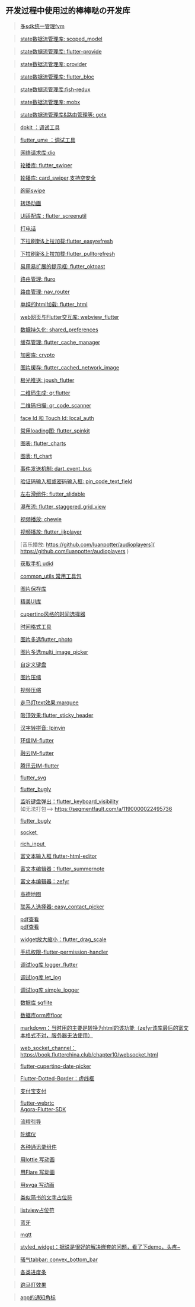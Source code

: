 ## 开发过程中使用过的棒棒哒の开发库

> [ 多sdk统一管理fvm ]( https://github.com/leoafarias/fvm ) <br/>

> [ state数据流管理库: scoped_model ]( https://github.com/brianegan/scoped_model ) <br/>

> [ state数据流管理库: flutter-provide ]( https://github.com/google/flutter-provide ) <br/>

> [ state数据流管理库: provider ]( https://github.com/rrousselGit/provider ) <br/>

> [ state数据流管理库: flutter_bloc ]( https://github.com/felangel/bloc/tree/master/packages/flutter_bloc ) <br/>

> [ state数据流管理库:fish-redux  ]( https://github.com/alibaba/fish-redux ) <br/>

> [ state数据流管理库: mobx ]( https://github.com/mobxjs/mobx.dart ) <br/>

> [ state数据流管理库&路由管理等: getx ]( https://github.com/jonataslaw/getx ) <br/>

> [ dokit ：调试工具 ](https://github.com/didi/DoraemonKit ) <br/>

> [ flutter_ume ：调试工具 ]( https://pub.flutter-io.cn/packages/flutter_ume ) <br/>

> [ 网络请求库:dio ]( https://github.com/flutterchina/dio ) <br/>

> [ 轮播库: flutter_swiper ]( https://github.com/best-flutter/flutter_swiper ) <br/>
                                                                                
> [ 轮播库: card_swiper,支持空安全 ](  https://pub.dev/packages/card_swiper ) <br/>

> [ 绚丽swipe ](  https://github.com/iamSahdeep/liquid_swipe_flutter ) <br/>

> [ 转场动画 ]( https://github.com/tiamo/flutter-concentric-transition ) <br/>

> [ UI适配库 : flutter_screenutil ]( https://github.com/OpenFlutter/flutter_screenutil ) <br/>

> [ 打电话 ]( https://github.com/flutter/plugins/tree/master/packages/url_launcher ) <br/>

> [ 下拉刷新&上拉加载:flutter_easyrefresh ]( https://github.com/xuelongqy/flutter_easyrefresh ) <br/>

> [ 下拉刷新&上拉加载:flutter_pulltorefresh ]( https://github.com/peng8350/flutter_pulltorefresh ) <br/>

> [ 易用易扩展的提示框: flutter_oktoast ]( https://github.com/OpenFlutter/flutter_oktoast ) <br/>

> [路由管理: fluro]( https://github.com/theyakka/fluro )  <br/>

> [路由管理: nav_router]( https://github.com/fluttercandies/nav_router)  <br/>

> [单纯的html加载: flutter_html]( https://github.com/Sub6Resources/flutter_html)  <br/>

> [web网页与Flutter交互库: webview_flutter](https://github.com/fluttercommunity/flutter_webview_plugin)  <br/>

> [数据持久化: shared_preferences]( https://github.com/flutter/plugins/tree/master/packages/shared_preferences)  <br/>

> [缓存管理: flutter_cache_manager]( https://github.com/renefloor/flutter_cache_manager )  <br/>

> [加密库: crypto]( https://pub.flutter-io.cn/packages/crypto )  <br/>

> [图片缓存: flutter_cached_network_image]( https://github.com/renefloor/flutter_cached_network_image )  <br/>

> [极光推送: jpush_flutter]( https://github.com/best-flutter/flutter_jpush )  <br/>
 
> [二维码生成: qr.flutter]( https://github.com/lukef/qr.flutter )  <br/>

> [二维码扫描: qr_code_scanner]( https://github.com/juliuscanute/qr_code_scanner )  <br/>

> [face Id 和 Touch Id: local_auth]( https://github.com/flutter/plugins/tree/master/packages/local_auth )  <br/>

> [常用loading图: flutter_spinkit]( https://github.com/jogboms/flutter_spinkit )  <br/>

> [图表: flutter_charts]( https://github.com/mzimmerm/flutter_charts )  <br/>

> [图表: fl_chart]( https://github.com/imaNNeoFighT/fl_chart )  <br/>

> [事件发送机制: dart_event_bus]( https://github.com/marcojakob/dart-event-bus )  <br/>

> [ 验证码输入框或密码输入框: pin_code_text_field]( https://github.com/LiewJunTung/pin_code_text_field )  <br/>

> [左右滑组件: flutter_slidable]( https://github.com/letsar/flutter_slidable )  <br/>

> [瀑布流: flutter_staggered_grid_view]( https://github.com/letsar/flutter_staggered_grid_view )  <br/>
 
> [视频播放: chewie]( https://github.com/brianegan/chewie )  <br/>

> [视频播放: flutter_ijkplayer]( https://github.com/CaiJingLong/flutter_ijkplayer )  <br/>
 
> [音乐播放: https://github.com/luanpotter/audioplayers]( https://github.com/luanpotter/audioplayers )  <br/>

> [获取手机 udid]( https://github.com/GigaDroid/flutter_udid )  <br/>

> [common_utils 常用工具包]( https://github.com/Sky24n/common_utils )  <br/>

> [图片保存库]( https://github.com/hui-z/image_gallery_saver )  <br/>

> [精美UI库]( https://github.com/mitesh77/Best-Flutter-UI-Templates )  <br/>

> [cupertino风格的时间选择器]( https://github.com/dylanwuzh/flutter-cupertino-date-picker )  <br/>

> [时间格式工具]( https://github.com/tejainece/date_format )  <br/>

> [图片多选flutter_photo]( https://github.com/CaiJingLong/flutter_photo )  <br/>

> [图片多选multi_image_picker]( https://github.com/Sh1d0w/multi_image_picker )  <br/>

> [自定义键盘]( https://github.com/diegoveloper/flutter_keyboard_actions )  <br/>

> [图片压缩]( https://github.com/OpenFlutter/flutter_image_compress )  <br/>

> [视频压缩]( https://github.com/rurico/flutter_video_compress )  <br/>

> [走马灯text效果:marquee]( https://github.com/marcelgarus/marquee )  <br/>

> [吸顶效果:flutter_sticky_header]( https://github.com/letsar/flutter_sticky_header )  <br/>

> [汉字转拼音: lpinyin]( https://github.com/flutterchina/lpinyin )  <br/>

> [环信IM-flutter]( https://github.com/easemob/im_flutter_sdk )  <br/>

> [融云IM-flutter]( https://github.com/rongcloud/rongcloud-im-flutter-sdk )  <br/>

> [腾讯云IM-flutter]( https://github.com/JiangJuHong/FlutterTencentImPlugin )  <br/>

> [flutter_svg]( https://github.com/dnfield/flutter_svg )  <br/>

> [flutter_bugly]( https://github.com/crazecoder/flutter_bugly )  <br/>

> [监听键盘弹出：flutter_keyboard_visibility ]( https://github.com/adee42/flutter_keyboard_visibility )  <br/> 如无法打包--> https://segmentfault.com/a/1190000022495736

> [flutter_bugly]( https://github.com/crazecoder/flutter_bugly )  <br/>

> [ socket ]( https://github.com/rikulo/socket.io-client-dart )    <br/>

> [ rich_input ]( https://github.com/yungzhu/rich_input )    <br/>

> [ 富文本输入框 flutter-html-editor ]( https://github.com/xrb21/flutter-html-editor )    <br/>

> [ 富文本编辑器：flutter_summernote ]( https://github.com/chandrabezzo/flutter_summernote )    <br/>

> [ 富文本编辑器：zefyr  ]( https://github.com/memspace/zefyr )    <br/>

> [ 高德地图 ]( https://pub.dev/packages/amap_flutter_map )    <br/>

> [ 联系人选择器: easy_contact_picker ]( https://github.com/liuweilyy/easy_contact_picker )    <br/>

> [ pdf查看 ]( https://github.com/rbcprolabs/packages.flutter )    <br/>
> [ pdf查看 ]( https://github.com/AbdOoSaed/flutter_cached_pdfview )    <br/>

> [ widget放大缩小：flutter_drag_scale ]( https://github.com/LiuC520/flutter_drag_scale )    <br/>

> [ 手机权限-flutter-permission-handler  ]( https://github.com/Baseflow/flutter-permission-handler )    <br/>

> [ 调试log库 logger_flutter  ]( https://github.com/leisim/logger_flutter )    <br/>

> [ 调试log库 let_log  ]( https://github.com/yungzhu/let_log )    <br/>

> [ 调试log库 simple_logger  ]( https://github.com/mono0926/simple_logger )    <br/>

> [ 数据库 sqflite  ]( https://github.com/tekartik/sqflite )    <br/>

> [ 数据库orm库floor  ]( https://github.com/vitusortner/floor )    <br/>

> [ markdown：当时用的主要是转换为html的该功能（zefyr该库最后的富文本格式不对，服务器无法使用）  ]( https://github.com/dart-lang/markdown )    <br/>

> [ web_socket_channel：https://book.flutterchina.club/chapter10/websocket.html  ]( https://github.com/dart-lang/web_socket_channel )    <br/>

> [ flutter-cupertino-date-picker  ]( https://github.com/dylanwuzh/flutter-cupertino-date-picker )    <br/>

> [ Flutter-Dotted-Border：虚线框  ]( https://github.com/ajilo297/Flutter-Dotted-Border )    <br/>

> [ 支付宝支付  ]( https://github.com/OpenFlutter/tobias )    <br/>

> [ flutter-webrtc  ]( https://github.com/flutter-webrtc/flutter-webrtc )    <br/>
> [ Agora-Flutter-SDK  ]( https://github.com/AgoraIO/Agora-Flutter-SDK/blob/master/README.zh.md )    <br/>

> [ 流程引导  ]( https://github.com/tal-tech/flutter_intro )    <br/>

> [ 陀螺仪 ]( https://pub.dev/packages/sensors )    <br/>

> [ 各种通讯录组件 ]( https://github.com/flutterchina/azlistview )    <br/>

> [ 用lottie 写动画 ]( https://pub.dev/packages/lottie )    <br/>

> [ 用Flare 写动画 ]( https://zhoushaoting.com/2019/09/07/%E7%A7%BB%E5%8A%A8%E7%AB%AF%E5%AD%A6%E4%B9%A0/Flutter~Flare%E5%8A%A8%E7%94%BB%E5%AD%A6%E4%B9%A0/ )    <br/>

> [ 用svga 写动画 ]( https://pub.dev/packages/svgaplayer_flutter )    <br/>

> [ 类似简书的文字占位符 ]( https://pub.dev/packages/flutter_placeholder_textlines )    <br/>

> [ listview占位符 ]( https://github.com/hnvn/flutter_shimmer )    <br/>

> [ 蓝牙 ]( https://pub.dev/packages/flutter_blue )    <br/>

> [ mqtt ]( https://github.com/shamblett/mqtt_client )    <br/>

> [ styled_widget：据说是很好的解决嵌套的问题，看了下demo，头疼~ ]( https://github.com/ReinBentdal/styled_widget )    <br/>

> [ 骚气tabbar: convex_bottom_bar ]( https://github.com/hacktons/convex_bottom_bar )    <br/>

> [ 各类进度条 ]( https://pub.dev/packages/percent_indicator )    <br/>

> [ 跑马灯效果 ]( https://github.com/marcelgarus/marquee )    <br/>

> [ app的通知角标 ]( https://github.com/g123k/flutter_app_badger )    <br/>
